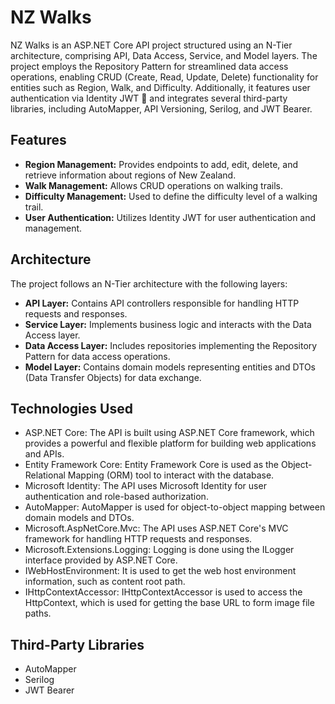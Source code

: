 # NZ Walks

NZ Walks is an ASP.NET Core API project structured using an N-Tier architecture, comprising API, Data Access, Service, and Model layers. The project employs the Repository Pattern for streamlined data access operations, enabling CRUD (Create, Read, Update, Delete) functionality for entities such as Region, Walk, and Difficulty. Additionally, it features user authentication via Identity JWT 🔑 and integrates several third-party libraries, including AutoMapper, API Versioning, Serilog, and JWT Bearer.

## Features

- **Region Management:** Provides endpoints to add, edit, delete, and retrieve information about regions of New Zealand.
- **Walk Management:** Allows CRUD operations on walking trails.
- **Difficulty Management:** Used to define the difficulty level of a walking trail.
- **User Authentication:** Utilizes Identity JWT for user authentication and management.

## Architecture

The project follows an N-Tier architecture with the following layers:

- **API Layer:** Contains API controllers responsible for handling HTTP requests and responses.
- **Service Layer:** Implements business logic and interacts with the Data Access layer.
- **Data Access Layer:** Includes repositories implementing the Repository Pattern for data access operations.
- **Model Layer:** Contains domain models representing entities and DTOs (Data Transfer Objects) for data exchange.

## Technologies Used
- ASP.NET Core: The API is built using ASP.NET Core framework, which provides a powerful and flexible platform for building web applications and APIs.
- Entity Framework Core: Entity Framework Core is used as the Object-Relational Mapping (ORM) tool to interact with the database.
- Microsoft Identity: The API uses Microsoft Identity for user authentication and role-based authorization.
- AutoMapper: AutoMapper is used for object-to-object mapping between domain models and DTOs.
- Microsoft.AspNetCore.Mvc: The API uses ASP.NET Core's MVC framework for handling HTTP requests and responses.
- Microsoft.Extensions.Logging: Logging is done using the ILogger interface provided by ASP.NET Core.
- IWebHostEnvironment: It is used to get the web host environment information, such as content root path.
- IHttpContextAccessor: IHttpContextAccessor is used to access the HttpContext, which is used for getting the base URL to form image file paths.

## Third-Party Libraries
- AutoMapper
- Serilog
- JWT Bearer


